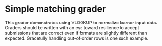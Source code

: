 # Simple matching grader

This grader demonstrates using VLOOKUP to normalize learner input data. Graders should be written with an eye toward resilience to accept submissions that are correct even if formats are slightly different than expected. Gracefully handling out-of-order rows is one such example. 